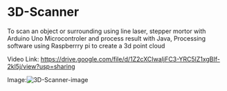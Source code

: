 # 3D-Scanner
To scan an object or surrounding using line laser, stepper mortor with Arduino Uno Microcontroler and process result with Java, Processing software using Raspberrry pi to create a 3d point cloud

Video Link: 
https://drive.google.com/file/d/1Z2cXCIwaIjFC3-YRC5lZ1xgBIf-2kl5j/view?usp=sharing

Image:![3D-Scanner-image](https://user-images.githubusercontent.com/114430065/195090814-35eac60a-c68f-4f0e-9940-807557c51903.jpeg)
